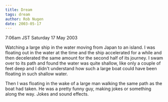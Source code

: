 ```yaml
---
title: Dream
tags: dream
author: Rob Nugen
date: 2003-05-17
---
```


<p class=date>7:06am JST Saturday 17 May 2003</p>

<p class=dream>Watching a large ship in the water moving from Japan to
an island. I was floating out in the water at the time and the ship
accelerated for a while and then decelerated the same amount for the
second half of its journey.  I swam over to its path and found the
water was quite shallow, like only a couple of feet deep and I didn't
understand how such a large boat could have been floating in such
shallow water.</p>

<p class=dream>Then I was floating in the wake of a large man walking
the same path as the boat had taken.  He was a pretty funny guy,
making jokes or something along the way.  Jokes and sound effects.</p>

